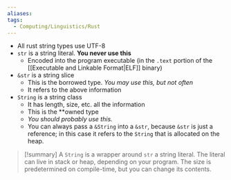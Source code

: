 ```yaml
---
aliases: 
tags:
  - Computing/Linguistics/Rust
---
```

- All rust string types use UTF-8
- `str` is a string literal. **You never use this**
	- Encoded into the program executable (in the `.text` portion of the [[Executable and Linkable Format|ELF]] binary)
- `&str` is a string slice
	- This is the borrowed type. *You may use this, but not often*
	- It refers to the above information
- `String` is a string class
	- It has length, size, etc. all the information
	- This is the **owned type
	- *You should probably use this.*
	- You can always pass a `&String` into a `&str`, because `&str` is just a reference; in this case it refers to the `String` that is allocated on the heap.

> [!summary]
> A `String` is a wrapper around `str` a string literal. The literal can live in stack or heap, depending on your program. The size is predetermined on compile-time, but you can change its contents. 
